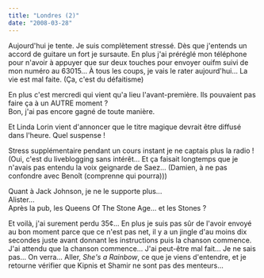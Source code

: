 ```yaml
---
title: "Londres (2)"
date: "2008-03-28"
---
```


Aujourd'hui je tente. Je suis complètement stressé. Dès que j'entends un accord de guitare un fort je sursaute. En plus j'ai préréglé mon téléphone pour n'avoir à appuyer que sur deux touches pour envoyer ouifm suivi de mon numéro au 63015... À tous les coups, je vais le rater aujourd'hui... La vie est mal faite. (Ça, c'est du défaitisme)

En plus c'est mercredi qui vient qu'a lieu l'avant-première. Ils pouvaient pas faire ça à un AUTRE moment ?  
Bon, j'ai pas encore gagné de toute manière.

Et Linda Lorin vient d'annoncer que le titre magique devrait être diffusé dans l'heure. Quel suspense !

Stress supplémentaire pendant un cours instant je ne captais plus la radio ! (Oui, c'est du liveblogging sans intérêt... Et ça faisait longtemps que je n'avais pas entendu la voix geignarde de Saez... (Damien, à ne pas confondre avec Benoît (comprenne qui pourra)))

Quant à Jack Johnson, je ne le supporte plus...  
Alister...  
Après la pub, les Queens Of The Stone Age... et les Stones ?

Et voilà, j'ai surement perdu 35¢... En plus je suis pas sûr de l'avoir envoyé au bon moment parce que ce n'est pas net, il y a un jingle d'au moins dix secondes juste avant donnant les instructions puis la chanson commence. J'ai attendu que la chanson commence... J'ai peut-être mal fait... Je ne sais pas... On verra... Aller, _She's a Rainbow_, ce que je viens d'entendre, et je retourne vérifier que Kipnis et Shamir ne sont pas des menteurs...
